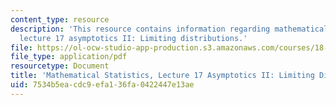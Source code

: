 ```yaml
---
content_type: resource
description: 'This resource contains information regarding mathematical statistics,
  lecture 17 asymptotics II: Limiting distributions.'
file: https://ol-ocw-studio-app-production.s3.amazonaws.com/courses/18-655-mathematical-statistics-spring-2016/7534b5eacdc9efa136fa0422447e13ae_MIT18_655S16_LecNote17.pdf
file_type: application/pdf
resourcetype: Document
title: 'Mathematical Statistics, Lecture 17 Asymptotics II: Limiting Distributions'
uid: 7534b5ea-cdc9-efa1-36fa-0422447e13ae
---
```

